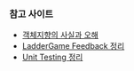 ### 참고 사이트
- [객체지향의 사실과 오해](http://woowabros.github.io/study/2016/07/07/think_object_oriented.html)
- [LadderGame Feedback 정리](https://github.com/yuaming/study/blob/master/daily/20171101.adoc)
- [Unit Testing 정리](https://github.com/yuaming/study/blob/master/daily/20171103.adoc)